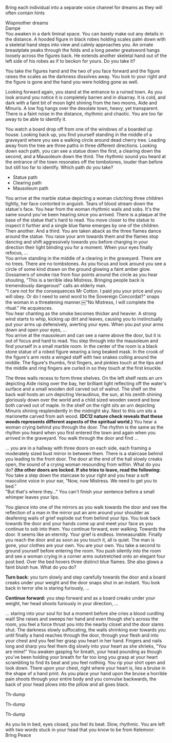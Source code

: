 Bring each individual into a separate voice channel for dreams as they will often contain hints
 
Wispmother dreams  
Dampé  
You awaken in a dark liminal space. You can barely make out any details in the distance. A hooded figure in black robes holding scales palm down with a skeletal hand steps into view and calmly approaches you. An ornate breastplate peaks through the folds and a long pewter greatsword hangs loosely across the figures back. He extends another skeletal hand out of the left side of his robes as if to beckon for yours. Do you take it?
 
You take the figures hand and the two of you face forward and the figure raises the scales as the darkness dissolves away. You look to your right and the figure is gone and the hand you were holding gone as well.
 
Looking forward again, you stand at the entrance to a ruined town. As you look around you notice it is completely barren and in disarray. It is cold, and dark with a faint bit of moon light shining from the two moons, Aide and Minuris. A low fog hangs over the desolate town, heavy, yet transparent. There is a faint noise in the distance, rhythmic and chaotic. You are too far away to be able to identify it.
 
You watch a board drop off from one of the windows of a boarded up house. Looking back up, you find yourself standing in the middle of a graveyard where you see a walking circle around dead cherry tree. Leading away from the tree are three paths in three different directions. Looking down each path, you can see a statue down the first, a clearing down the second, and a Mausoleum down the third. The rhythmic sound you heard at the entrance of the town resonates off the tombstones, louder than before but still too far to identify. Which path do you take?
 
- Statue path
- Clearing path
- Mausoleum path

You arrive at the marble statue depicting a woman clutching three children tightly, her face contorted in anguish. Tears of blood stream down the statue's face. You hear from the woman rhythmic wails and sobs. It's the same sound you've been hearing since you arrived. There is a plaque at the base of the statue that's hard to read. You move closer to the statue to inspect it further and a single blue flame emerges by one of the children. Then another. And a third. You are taken aback as the three flames dance around the statue. You raise your arm towards them and the flames stop dancing and shift aggressively towards you before charging in your direction their light blinding you for a moment. When your eyes finally refocus, …  
You arrive standing in the middle of a clearing in the graveyard. There are no trees. There are no tombstones. As you focus and look around you see a circle of some kind drawn on the ground glowing a faint amber glow. Gossamers of smoke rise from four points around the circle as you hear shouting, "This is a terrible idea Mistress. Bringing people back is tremendously dangerous!" calls an elderly man.  
"I care not for the consequences Mr Cotton. I paid you your price and you will obey. Or do I need to send word to the Sovereign Concordat?" snaps the woman in a threatening manner.￼"No Mistress, I will complete the ritual." He acquiesces.  
You hear chanting as the smoke becomes thicker and heavier. A strong wind starts to whip, kicking up dirt and leaves, causing you to instinctually put your arms up defensively, averting your eyes. When you put your arms down and open your eyes, …  
You arrive at the mausoleum and can see a name above the door, but it is out of focus and hard to read. You step through into the mausoleum and find yourself in a small marble room. In the center of the room is a black stone statue of a robed figure wearing a long beaked mask. In the crook of the figure's arm rests a winged staff with two snakes coiling around the middle. The figure's thumbs, first fingers, and pinkies touch at the tips and the middle and ring fingers are curled in so they touch at the first knuckle.
 
The three walls recess to form three shelves. On the left shelf rests an urn depicting Aide rising over the bay, her brilliant light reflecting off the water's surface and a small wooden doll carved out of walnut. The shelf on the back wall hosts an urn depicting Veraudinus, the sun, at his zenith shining gloriously down over the world and a child sized wooden sword and bow both carved out of maple. In the shelf on the right sits an urn depicting Minuris shining resplendently in the midnight sky. Next to this urn sits a marionette carved from ash wood. **(DC12 nature check reveals that these woods represents different aspects of the spiritual world.)** You hear a woman crying behind you through the door. The rhythm is the same as the rhythm you heard when you first entered the town and again when you arrived in the graveyard. You walk through the door and find …
 
… you are in a hallway with three doors on each side, each framing a moderately sized bust mirror in between them. There is a staircase behind you leading to the front door. The door at the end of the hall slowly creaks open, the sound of a crying woman resounding from within. What do you do? **(the other doors are locked. If she tries to leave, read the following:**  
You take a step down the staircase to your right and you hear a soft masculine voice in your ear, "Now, now Mistress. We need to get you to bed."  
"But that's where they…" You can't finish your sentence before a small whimper leaves your lips.
 
You glance into one of the mirrors as you walk towards the door and see the reflection of a man in the mirror put an arm around your shoulder as deafening wails of grief explode out from behind your lips. You look back towards the door and your hands come up and meet your face as you continue to sob into them. You continue forward, ever walking. Towards the door. It seems like an eternity. Your grief is endless. Immeasurable. Finally you reach the door and as soon as you touch it, all is quiet. The man is gone, your clothes are your own. You are your own. You take a second to ground yourself before entering the room. You push silently into the room and see a woman crying in a corner arms outstretched onto an elegant four post bed. Over the bed hovers three distinct blue flames. She also glows a faint bluish hue. What do you do?
 
**Turn back:** you turn slowly and step carefully towards the door and a board creaks under your weight and the door snaps shut in an instant. You look back in terror she is staring furiously, …
 
**Continue forward:** you step forward and as a board creaks under your weight, her head shoots furiously in your direction, …
 
… staring into your soul for but a moment before she cries a blood curdling wail! She raises and sweeps her hand and even though she's across the room, you feel a force thrust you into the nearby closet and the door slams shut. The darkness slowly suffocating, the walls shrinking ever towards you until finally a hand reaches through the door, through your flesh and into your chest and you feel her grasp you heart in her hand. Fingers and nails long and sharp you feel them dig slowly into your heart as she shrieks, "You are mine!" You awaken gasping for breath, your head pounding as though you've been holding your breath for far too long you grasp at your heart scrambling to find its beat and you feel nothing. You rip your shirt open and look down. There upon your chest, right where your heart is, lies a bruise in the shape of a hand print. As you place your hand upon the bruise a horrible pain shoots through your entire body and you convulse backwards, the back of your head plows into the pillow and all goes black.
 
Th-dump
 
Th-dump
 
Th-dump
 
As you lie in bed, eyes closed, you feel its beat. Slow, rhythmic. You are left with two words stuck in your head that you know to be from Kelemvor: Bring Peace